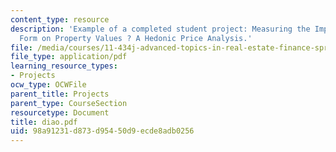 ```yaml
---
content_type: resource
description: 'Example of a completed student project: Measuring the Impact of Urban
  Form on Property Values ? A Hedonic Price Analysis.'
file: /media/courses/11-434j-advanced-topics-in-real-estate-finance-spring-2007/98a91231d873d95450d9ecde8adb0256_diao.pdf
file_type: application/pdf
learning_resource_types:
- Projects
ocw_type: OCWFile
parent_title: Projects
parent_type: CourseSection
resourcetype: Document
title: diao.pdf
uid: 98a91231-d873-d954-50d9-ecde8adb0256
---
```

